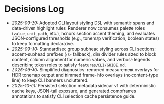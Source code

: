 # Decisions Log

- *2025-09-29:* Adopted CLI layout styling DSL with semantic spans and data-driven highlight rules. Renderer now consumes palette roles (`value`, `unit`, `path`, etc.), honors section accent theming, and evaluates JSON-configured thresholds (e.g., tonemap verification, boolean states) to keep formatting declarative.
- *2025-09-30:* Standardised group subhead styling across CLI sections: accent-subhead prefixes (`›`/`>` fallback), dim divider rules sized to block content, column alignment for numeric values, and verbose legends describing token roles to satisfy `features/CLI/GUIDE.md`.
- *2025-09-30:* Simplified diagnostics: removed measurement overlays for HDR tonemap output and trimmed frame-info overlays (no content-type line) to keep CLI banners uncluttered.
- *2025-10-01:* Persisted selection metadata sidecar v1 with deterministic cache keys, JSON-tail exposure, and generated.compframes annotations to satisfy CLI selection cache persistence guide.
